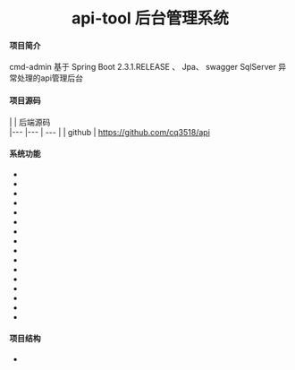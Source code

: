 <h1 style="text-align: center">api-tool 后台管理系统</h1>
<div style="text-align: center">


</div>

#### 项目简介
cmd-admin 基于 Spring Boot 2.3.1.RELEASE 、 Jpa、 swagger SqlServer  异常处理的api管理后台 
#### 项目源码

|     |   后端源码  
|---  |--- | --- |
|  github   |  https://github.com/cq3518/api  


####  系统功能
- 
- 
- 
- 
- 
- 
- 
- 
- 
- 
- 
- 
- 
- 
- 
- 

#### 项目结构

-




